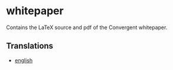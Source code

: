 # whitepaper

Contains the LaTeX source and pdf of the Convergent whitepaper.

## Translations

 - [english](pdf/convergent.pdf)
